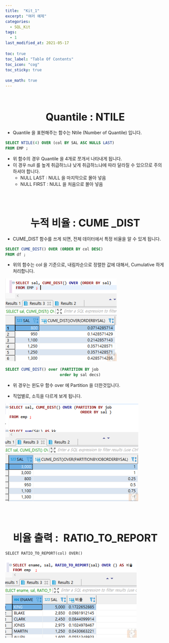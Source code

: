 ```yaml
---
title:  "Kit_1"
excerpt: "여러 예제"
categories:
  - SQL_Kit
tags:
  - 1
last_modified_at: 2021-05-17

toc: true
toc_label: "Table Of Contents"
toc_icon: "cog"
toc_sticky: true

use_math: true
---
```


<br>

# <center><font size="6">Quantile : NTILE</font></center>

- Quantile 을 표현해주는 함수는 Ntile (Number of Quantile) 입니다. 

```sql
SELECT NTILE(4) OVER (col BY SAL ASC NULLS LAST)
FROM EMP ; 
```

- 위 함수의 경우 Quantile 을 4개로 쪼개서 나타내게 됩니다.
- 이 경우 null 를 높게 취급하느냐 낮게 취급하느냐에 따라 달라질 수 있으므로 주의하셔야 합니다.
  - NULL LAST : NULL 을 마지막으로 몰아 넣음
  - NULL FIRST : NULL 을 처음으로 몰아 넣음

<BR>

<BR>

# <center><font size="6">누적 비율 : CUME _DIST</font></center>

- CUME_DIST 함수를 쓰게 되면, 전체 데이터에서 특정 비율을 알 수 있게 됩니다.

```sql
SELECT CUME_DIST() OVER (ORDER BY col DESC) 
FROM df ; 
```

- 위의 함수는 col 을 기준으로, 내림차순으로 정렬한 값에 대해서, Cumulative 하게 처리합니다. 

![png](/assets/images/SQL_Kit/2_1.png)

```sql
SELECT CUME_DIST() over (PARTITION BY job
                        order by sal decs)
```

- 위 경우는 윈도우 함수 over 에 Partition 을 더한것입니다. 

- 직업별로, 소득을 다르게 보게 됩니다.

![png](/assets/images/SQL_Kit/2_2.png)

<BR>

<BR>

# <center><font size="6">비율 출력 :  RATIO_TO_REPORT</font></center>

```
SELECT RATIO_TO_REPORT(col) OVER()
```

![png](/assets/images/SQL_Kit/2_3.png)

